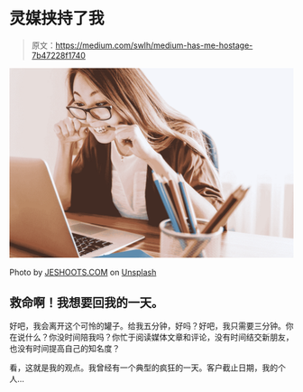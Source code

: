 # 灵媒挟持了我

> 原文：<https://medium.com/swlh/medium-has-me-hostage-7b47228f1740>

![](img/0f8bab338505bbcb469a149a4deec3f3.png)

Photo by [JESHOOTS.COM](https://unsplash.com/@jeshoots?utm_source=medium&utm_medium=referral) on [Unsplash](https://unsplash.com?utm_source=medium&utm_medium=referral)

## 救命啊！我想要回我的一天。

好吧，我会离开这个可怜的罐子。给我五分钟，好吗？好吧，我只需要三分钟。你在说什么？你没时间陪我吗？你忙于阅读媒体文章和评论，没有时间结交新朋友，也没有时间提高自己的知名度？

看，这就是我的观点。我曾经有一个典型的疯狂的一天。客户截止日期，我的个人…